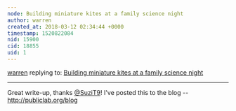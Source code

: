 ```yaml
---
node: Building miniature kites at a family science night
author: warren
created_at: 2018-03-12 02:34:44 +0000
timestamp: 1520822084
nid: 15900
cid: 18855
uid: 1
---
```




[warren](../profile/warren) replying to: [Building miniature kites at a family science night](../notes/SuziT9/03-08-2018/building-miniature-kites-at-a-family-science-night)

----
Great write-up, thanks [@SuziT9](/profile/SuziT9)! I've posted this to the blog -- http://publiclab.org/blog